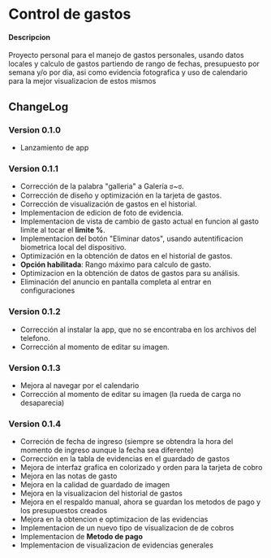 # Control de gastos
#### Descripcion
Proyecto personal para el manejo de gastos personales, usando datos locales y calculo de gastos partiendo de rango de fechas, presupuesto por semana y/o por dia, asi como evidencia fotografica y uso de calendario para la mejor visualizacion de estos mismos

## ChangeLog
### Version 0.1.0
  - Lanzamiento de app
  
### Version 0.1.1
  - Corrección de la palabra "galleria" a Galería ಠ~ಠ.
  - Corrección de diseño y optimización en la tarjeta de gastos.
  - Corrección de visualización de gastos en el historial.
  - Implementacion de edicion de foto de evidencia.
  - Implementacion de vista de cambio de gasto actual en funcion al gasto limite al tocar el **limite %**.
  - Implementacion del botón "Eliminar datos", usando autentificacion biometrica local del dispositivo.
  - Optimización en la obtención de datos en el historial de gastos.
  - **Opción habilitada**: Rango máximo para calculo de gasto.
  - Optimizacion en la obtención de datos de gastos para su análisis.
  - Eliminación del anuncio en pantalla completa al entrar en configuraciones

### Version 0.1.2
  - Corrección al instalar la app, que no se encontraba en los archivos del telefono.
  - Corrección al momento de editar su imagen.

### Version 0.1.3
  - Mejora al navegar por el calendario
  - Corrección al momento de editar su imagen (la rueda de carga no desaparecia)
  
### Version 0.1.4
  - Correción de fecha de ingreso (siempre se obtendra la hora del momento de ingreso aunque la fecha sea diferente)
  - Corrección en la tabla de evidencias en el guardado de gastos
  - Mejora de interfaz grafica en colorizado y orden para la tarjeta de cobro
  - Mejora en las notas de gasto
  - Mejora en la calidad de guardado de imagen
  - Mejora en la visualizacion del historial de gastos
  - Mejora en el respaldo manual, ahora se guardan los metodos de pago y los presupuestos creados
  - Mejora en la obtencion e optimizacion de las evidencias
  - Implementacion de un nuevo tipo de visualizacion de de cobros
  - Implementacion de **Metodo de pago**
  - Implementacion de visualizacion de evidencias generales
